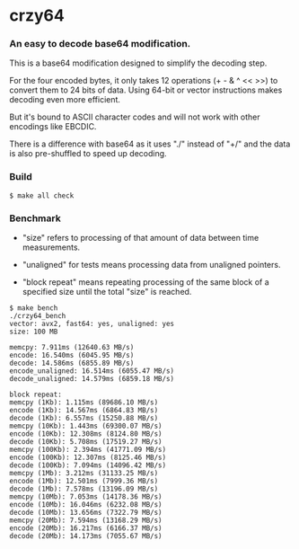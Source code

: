 # crzy64
### An easy to decode base64 modification. 

This is a base64 modification designed to simplify the decoding step.

For the four encoded bytes, it only takes 12 operations (+ - & ^ << >>) to convert them to 24 bits of data. Using 64-bit or vector instructions makes decoding even more efficient.

But it's bound to ASCII character codes and will not work with other encodings like EBCDIC.

There is a difference with base64 as it uses "./" instead of "+/" and the data is also pre-shuffled to speed up decoding.

### Build

    $ make all check

### Benchmark

* "size" refers to processing of that amount of data between time measurements. 

* "unaligned" for tests means processing data from unaligned pointers. 

* "block repeat" means repeating processing of the same block of a specified size until the total "size" is reached.

```
$ make bench
./crzy64_bench
vector: avx2, fast64: yes, unaligned: yes
size: 100 MB

memcpy: 7.911ms (12640.63 MB/s)
encode: 16.540ms (6045.95 MB/s)
decode: 14.586ms (6855.89 MB/s)
encode_unaligned: 16.514ms (6055.47 MB/s)
decode_unaligned: 14.579ms (6859.18 MB/s)

block repeat:
memcpy (1Kb): 1.115ms (89686.10 MB/s)
encode (1Kb): 14.567ms (6864.83 MB/s)
decode (1Kb): 6.557ms (15250.88 MB/s)
memcpy (10Kb): 1.443ms (69300.07 MB/s)
encode (10Kb): 12.308ms (8124.80 MB/s)
decode (10Kb): 5.708ms (17519.27 MB/s)
memcpy (100Kb): 2.394ms (41771.09 MB/s)
encode (100Kb): 12.307ms (8125.46 MB/s)
decode (100Kb): 7.094ms (14096.42 MB/s)
memcpy (1Mb): 3.212ms (31133.25 MB/s)
encode (1Mb): 12.501ms (7999.36 MB/s)
decode (1Mb): 7.578ms (13196.09 MB/s)
memcpy (10Mb): 7.053ms (14178.36 MB/s)
encode (10Mb): 16.046ms (6232.08 MB/s)
decode (10Mb): 13.656ms (7322.79 MB/s)
memcpy (20Mb): 7.594ms (13168.29 MB/s)
encode (20Mb): 16.217ms (6166.37 MB/s)
decode (20Mb): 14.173ms (7055.67 MB/s)
```

